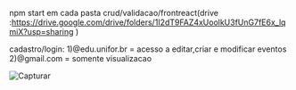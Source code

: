 npm start em cada pasta
crud/validacao/frontreact(drive :https://drive.google.com/drive/folders/1I2dT9FAZ4xUoolkU3fUnG7fE6x_lqmiX?usp=sharing )

cadastro/login:
1)@edu.unifor.br = acesso a editar,criar e modificar eventos
2)@gmail.com = somente visualizacao




![Capturar](https://github.com/user-attachments/assets/8158c510-a7bc-45d7-959e-ff89081595b1)
